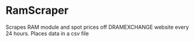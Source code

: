# RamScraper

Scrapes RAM module and spot prices off DRAMEXCHANGE website every 24 hours. Places data in a csv file
